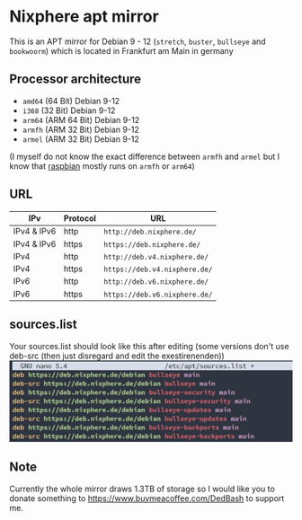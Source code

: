 # Nixphere apt mirror
This is an APT mirror for Debian 9 - 12 (`stretch`, `buster`, `bullseye` and `bookwoorm`) which is located in Frankfurt am Main in germany

## Processor architecture
- `amd64` (64 Bit) Debian 9-12
- `i368` (32 Bit) Debian 9-12
- `arm64` (ARM 64 Bit) Debian 9-12
- `armfh` (ARM 32 Bit) Debian 9-12
- `armel` (ARM 32 Bit) Debian 9-12 

(I myself do not know the exact difference between `armfh` and `armel` but I know that <a href="http://www.raspbian.org/">raspbian</a> mostly runs on `armfh` or `arm64`)
## URL
| IPv | Protocol | URL |
|--|--|--|
| IPv4 & IPv6 | http | `http://deb.nixphere.de/` |
| IPv4 & IPv6 | https | `https://deb.nixphere.de/` |
| IPv4 | http | `http://deb.v4.nixphere.de/` |
| IPv4 | https | `https://deb.v4.nixphere.de/` |
| IPv6 | http | `http://deb.v6.nixphere.de/` |
| IPv6 | https | `https://deb.v6.nixphere.de/` |

## sources.list
Your sources.list should look like this after editing (some versions don't use deb-src (then just disregard and edit the exestirenenden))<br>
<img src="https://github.com/Nixphere/APt-Mirror/raw/main/Screenshot%202023-02-24%20014427.png">

## Note
Currently the whole mirror draws 1.3TB of storage so I would like you to donate something to https://www.buymeacoffee.com/DedBash to support me.
